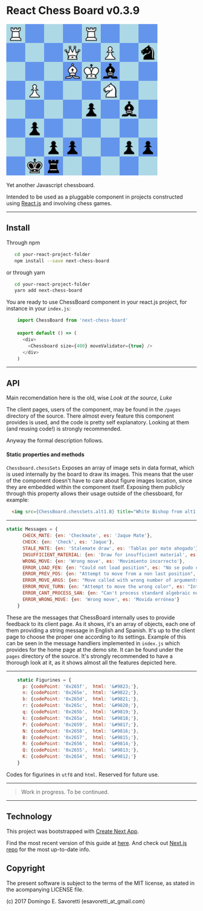# React Chess Board v0.3.9

![Old game](https://raw.githubusercontent.com/sandy98/next-chess-board/master/static/img/mangiaterra-savoretti-1988.png)

Yet another Javascript chessboard.

Intended to be used as a pluggable component in projects constructed using [React.js](https://reactjs.org/)  and involving chess games.

---

## Install

Through npm
```sh
   cd your-react-project-folder
   npm install --save next-chess-board
```
or through yarn
```sh
   cd your-react-project-folder
   yarn add next-chess-board
```

You are ready to use ChessBoard component in your react.js project, for instance in your `index.js`:

```js  
    import ChessBoard from 'next-chess-board'
    
    export default () => (
      <div>
        <Chessboard size={400} moveValidator={true} />
      </div>
    )
```

---
## API

Main recomendation here is the old, wise *Look at the source, Luke* 

The client pages, users of the component, may be found in the ```/pages``` directory of the source. There almost every feature this component provides is used, and the code is pretty self explanatory. Looking at them (and reusing code!) is strongly recommended.

Anyway the formal description follows.

#### Static properties and methods
```Chessboard.chessSets``` Exposes an array of image sets in data format, which is used internally by the board to draw its images. This means that the user of the component doesn't have to care about figure images location, since they are embedded within the component itself. Exposing them publicly through this property allows their usage outside of the chessboard, for example:
```html
  <img src={ChessBoard.chessSets.alt1.B} title="White Bishop from alt1 set" />
```
---
```js
static Messages = {
      CHECK_MATE: {en: 'Checkmate', es: 'Jaque Mate'},
      CHECK: {en: 'Check', es: 'Jaque'},
      STALE_MATE: {en: 'Stalemate draw', es: 'Tablas por mate ahogado'},
      INSUFFICIENT_MATERIAL: {en: 'Draw for insufficient material', es: 'Tablas por material insuficiente'},
      WRONG_MOVE: {en: 'Wrong move', es: 'Movimiento incorrecto'},
      ERROR_LOAD_FEN: {en: "Could not load position", es: "No se pudo cargar la posición"},
      ERROR_PREV_POS: {en: "Attempt to move from a non last position", es: "Intento de mover desde una posición que no es la última"},
      ERROR_MOVE_ARGS: {en: "Move called with wrong number of arguments", es: "Función 'move' invocada con número incorrecto de argumentos"},
      ERROR_MOVE_TURN: {en: "Attempt to move the wrong color", es: "Intento de mover el color equivocadd"},
      ERROR_CANT_PROCESS_SAN: {en: "Can't process standard algebraic notation (SAN) move without a move validator", es: "No se puede procesar movimiento en notación algebraica estandard (SAN) sin un validador de movimientos"},
      ERROR_WRONG_MOVE: {en: 'Wrong move', es: 'Movida errónea'}
    }
```

These are the messages that ChessBoard internally uses to provide feedback to its client page. As it shows, it's an array of objects, each one of them providing a string message in English and Spanish. It's up to the client page to choose the proper one according to its settings. Example of this can be seen in the message handliers implemented in ```index.js``` which provides for the home page at the demo site. It can be found under the ```pages``` directory of the source. It's strongly recommended to have a thorough look at it, as it shows almost all the features depicted here. 

---
```js
    static Figurines = {
      p: {codePoint: '0x265f',	html: '&#9823;'},
      n: {codePoint: '0x265e',	html: '&#9822;'},
      b: {codePoint: '0x265d',	html: '&#9821;'},
      r: {codePoint: '0x265c',	html: '&#9820;'},
      q: {codePoint: '0x265b',	html: '&#9819;'},
      k: {codePoint: '0x265a',	html: '&#9818;'},
      P: {codePoint: '0x2659',	html: '&#9817;'},
      N: {codePoint: '0x2658',	html: '&#9816;'},
      B: {codePoint: '0x2657',	html: '&#9815;'},
      R: {codePoint: '0x2656',	html: '&#9814;'},
      Q: {codePoint: '0x2655',	html: '&#9813;'},
      K: {codePoint: '0x2654',	html: '&#9812;'}
    }

```

Codes for figurines in ```utf8``` and ```html```. Reserved for future use.

---

> Work in progress. To be continued. 

---

## Technology

This project was bootstrapped with [Create Next App](https://github.com/segmentio/create-next-app).

Find the most recent version of this guide at [here](https://github.com/segmentio/create-next-app/blob/master/lib/templates/default/README.md). And check out [Next.js repo](https://github.com/zeit/next.js) for the most up-to-date info.

## Copyright

The present software is subject to the terms of the MIT license, as stated in the acompanying LICENSE file.

(c) 2017 Domingo E. Savoretti (esavoretti_at_gmail.com)

